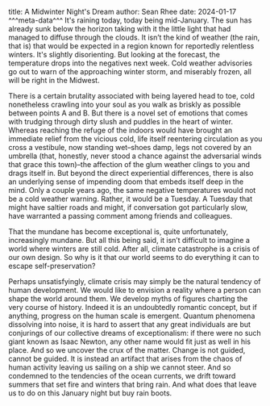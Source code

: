 title: A Midwinter Night's Dream
author: Sean Rhee
date: 2024-01-17
^^^meta-data^^^
It's raining today, today being mid-January. The sun has already sunk below the horizon taking with it the little light that had managed to diffuse through the clouds. It isn’t the kind of weather (the rain, that is) that would be expected in a region known for reportedly relentless winters. It's slightly disorienting. But looking at the forecast, the temperature drops into the negatives next week. Cold weather advisories go out to warn of the approaching winter storm, and miserably frozen, all will be right in the Midwest.

There is a certain brutality associated with being layered head to toe, cold nonetheless crawling into your soul as you walk as briskly as possible between points A and B. But there is a novel set of emotions that comes with trudging through dirty slush and puddles in the heart of winter. Whereas reaching the refuge of the indoors would have brought an immediate relief from the vicious cold, life itself reentering circulation as you cross a vestibule, now standing wet–shoes damp, legs not covered by an umbrella (that, honestly, never stood a chance against the adversarial winds that grace this town)–the affection of the glum weather clings to you and drags itself in. But beyond the direct experiential differences, there is also an underlying sense of impending doom that embeds itself deep in the mind. Only a couple years ago, the same negative temperatures would not be a cold weather warning. Rather, it would be a Tuesday. A Tuesday that might have saltier roads and might, if conversation got particularly slow, have warranted a passing comment among friends and colleagues.

That the mundane has become exceptional is, quite unfortunately, increasingly mundane. But all this being said, it isn’t difficult to imagine a world where winters are still cold. After all, climate catastrophe is a crisis of our own design. So why is it that our world seems to do everything it can to escape self-preservation?

Perhaps unsatisfyingly, climate crisis may simply be the natural tendency of human development. We would like to envision a reality where a person can shape the world around them. We develop myths of figures charting the very course of history. Indeed it is an undoubtedly romantic concept, but if anything, progress on the human scale is emergent. Quantum phenomena dissolving into noise, it is hard to assert that any great individuals are but conjurings of our collective dreams of exceptionalism: if there were no such giant known as Isaac Newton, any other name would fit just as well in his place. And so we uncover the crux of the matter. Change is not guided, cannot be guided. It is instead an artifact that arises from the chaos of human activity leaving us sailing on a ship we cannot steer. And so condemned to the tendencies of the ocean currents, we drift toward summers that set fire and winters that bring rain. And what does that leave us to do on this January night but buy rain boots.
